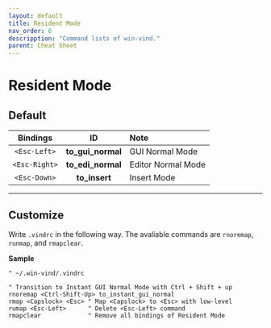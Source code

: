 ```yaml
---
layout: default
title: Resident Mode
nav_order: 6
descripption: "Command lists of win-vind."
parent: Cheat Sheet
---
```


# Resident Mode

## Default

|Bindings|ID|Note|
|:---:|:---:|:---|
|`<Esc-Left>`|**to_gui_normal**|GUI Normal Mode|
|`<Esc-Right>`|**to_edi_normal**|Editor Normal Mode|
|`<Esc-Down>`|**to_insert**|Insert Mode|

<hr>

## Customize

Write `.vindrc` in the following way. The avaliable commands are `rnoremap`, `runmap`, and `rmapclear`.

**Sample**
```vim
" ~/.win-vind/.vindrc

" Transition to Instant GUI Normal Mode with Ctrl + Shift + up
rnoremap <Ctrl-Shift-Up> to_instant_gui_normal
rmap <Capslock> <Esc> " Map <Capslock> to <Esc> with low-level
rumap <Esc-Left>      " Delete <Esc-Left> command
rmapclear             " Remove all bindings of Resident Mode
```

<br>
<br>
<br>
<br>
